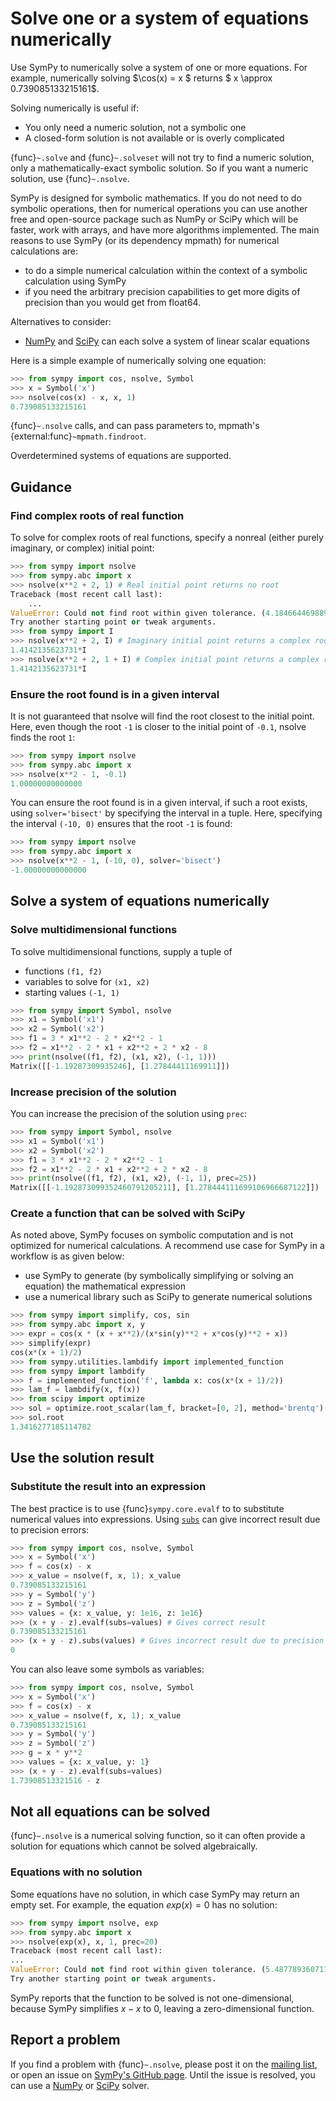 # Solve one or a system of equations numerically

Use SymPy to numerically solve a system of one or more equations. For example,
numerically solving $\cos(x) = x $ returns $ x \approx 0.739085133215161$.

Solving numerically is useful if:
- You only need a numeric solution, not a symbolic one
- A closed-form solution is not available or is overly complicated

{func}`~.solve` and {func}`~.solveset` will not try to find a numeric solution,
only a mathematically-exact symbolic solution. So if you want a numeric
solution, use {func}`~.nsolve`.

SymPy is designed for symbolic mathematics. If you do not need to do symbolic
operations, then for numerical operations you can use another free and
open-source package such as NumPy or SciPy which will be faster, work with
arrays, and have more algorithms implemented. The main reasons to use SymPy (or
its dependency mpmath) for numerical calculations are:
- to do a simple numerical calculation within the context of a symbolic
  calculation using SymPy
- if you need the arbitrary precision capabilities to get more digits of
  precision than you would get from float64.

Alternatives to consider:
- [NumPy](https://numpy.org/doc/stable/reference/generated/numpy.linalg.solve.html?highlight=solve#numpy.linalg.solve)
and
[SciPy](https://docs.scipy.org/doc/scipy/reference/generated/scipy.linalg.solve.html#scipy.linalg.solve)
can each solve a system of linear scalar equations

Here is a simple example of numerically solving one equation:

```py
>>> from sympy import cos, nsolve, Symbol
>>> x = Symbol('x')
>>> nsolve(cos(x) - x, x, 1)
0.739085133215161
```

{func}`~.nsolve` calls, and can pass parameters to, mpmath's
{external:func}`~mpmath.findroot`.

Overdetermined systems of equations are supported.

## Guidance

### Find complex roots of real function

To solve for complex roots of real functions, specify a nonreal (either purely
imaginary, or complex) initial point:

```py
>>> from sympy import nsolve
>>> from sympy.abc import x
>>> nsolve(x**2 + 2, 1) # Real initial point returns no root
Traceback (most recent call last):
    ...
ValueError: Could not find root within given tolerance. (4.18466446988997098217 > 2.16840434497100886801e-19)
Try another starting point or tweak arguments.
>>> from sympy import I
>>> nsolve(x**2 + 2, I) # Imaginary initial point returns a complex root
1.4142135623731*I
>>> nsolve(x**2 + 2, 1 + I) # Complex initial point returns a complex root
1.4142135623731*I
```

### Ensure the root found is in a given interval

It is not guaranteed that nsolve will find the root closest to the initial
point. Here, even though the root `-1` is closer to the initial point of `-0.1`,
nsolve finds the root `1`:

```py
>>> from sympy import nsolve
>>> from sympy.abc import x
>>> nsolve(x**2 - 1, -0.1)
1.00000000000000
```

You can ensure the root found is in a given interval, if such a root exists,
using `solver='bisect'` by specifying the interval in a tuple. Here, specifying
the interval `(-10, 0)` ensures that the root `-1` is found:

```py
>>> from sympy import nsolve
>>> from sympy.abc import x
>>> nsolve(x**2 - 1, (-10, 0), solver='bisect')
-1.00000000000000
```

## Solve a system of equations numerically

### Solve multidimensional functions

To solve multidimensional functions, supply a tuple of
- functions `(f1, f2)`
- variables to solve for `(x1, x2)`
- starting values `(-1, 1)`

```py
>>> from sympy import Symbol, nsolve
>>> x1 = Symbol('x1')
>>> x2 = Symbol('x2')
>>> f1 = 3 * x1**2 - 2 * x2**2 - 1
>>> f2 = x1**2 - 2 * x1 + x2**2 + 2 * x2 - 8
>>> print(nsolve((f1, f2), (x1, x2), (-1, 1)))
Matrix([[-1.19287309935246], [1.27844411169911]])
```

### Increase precision of the solution

You can increase the precision of the solution using `prec`:

```py
>>> from sympy import Symbol, nsolve
>>> x1 = Symbol('x1')
>>> x2 = Symbol('x2')
>>> f1 = 3 * x1**2 - 2 * x2**2 - 1
>>> f2 = x1**2 - 2 * x1 + x2**2 + 2 * x2 - 8
>>> print(nsolve((f1, f2), (x1, x2), (-1, 1), prec=25))
Matrix([[-1.192873099352460791205211], [1.278444111699106966687122]])
```

### Create a function that can be solved with SciPy

As noted above, SymPy focuses on symbolic computation and is not optimized for
numerical calculations. A recommend use case for SymPy in a workflow is as given
below:
- use SymPy to generate (by symbolically simplifying or solving an equation) the
  mathematical expression
- use a numerical library such as SciPy to generate numerical solutions

```py
>>> from sympy import simplify, cos, sin
>>> from sympy.abc import x, y
>>> expr = cos(x * (x + x**2)/(x*sin(y)**2 + x*cos(y)**2 + x))
>>> simplify(expr)
cos(x*(x + 1)/2)
>>> from sympy.utilities.lambdify import implemented_function
>>> from sympy import lambdify
>>> f = implemented_function('f', lambda x: cos(x*(x + 1)/2))
>>> lam_f = lambdify(x, f(x))
>>> from scipy import optimize
>>> sol = optimize.root_scalar(lam_f, bracket=[0, 2], method='brentq')
>>> sol.root
1.3416277185114782
```

## Use the solution result

### Substitute the result into an expression

The best practice is to use {func}`sympy.core.evalf` to to substitute numerical
values into expressions. Using [`subs`](sympy.core.basic.Basic.subs) can give
incorrect result due to precision errors:

```py
>>> from sympy import cos, nsolve, Symbol
>>> x = Symbol('x')
>>> f = cos(x) - x
>>> x_value = nsolve(f, x, 1); x_value
0.739085133215161
>>> y = Symbol('y')
>>> z = Symbol('z')
>>> values = {x: x_value, y: 1e16, z: 1e16}
>>> (x + y - z).evalf(subs=values) # Gives correct result
0.739085133215161
>>> (x + y - z).subs(values) # Gives incorrect result due to precision errors
0
```

You can also leave some symbols as variables:

```py
>>> from sympy import cos, nsolve, Symbol
>>> x = Symbol('x')
>>> f = cos(x) - x
>>> x_value = nsolve(f, x, 1); x_value
0.739085133215161
>>> y = Symbol('y')
>>> z = Symbol('z')
>>> g = x * y**2
>>> values = {x: x_value, y: 1}
>>> (x + y - z).evalf(subs=values)
1.73908513321516 - z
```

## Not all equations can be solved

{func}`~.nsolve` is a numerical solving function, so it can often provide a
solution for equations which cannot be solved algebraically.

### Equations with no solution

Some equations have no solution, in which case SymPy may return an empty set.
For example, the equation $exp(x) = 0$ has no solution:

```py
>>> from sympy import nsolve, exp
>>> from sympy.abc import x
>>> nsolve(exp(x), x, 1, prec=20)
Traceback (most recent call last):
...
ValueError: Could not find root within given tolerance. (5.4877893607115270300540019e-18 > 1.6543612251060553497428174e-24)
Try another starting point or tweak arguments.
```

SymPy reports that the function to be solved is not one-dimensional, because
SymPy simplifies $x - x$ to $0$, leaving a zero-dimensional function.

## Report a problem

If you find a problem with {func}`~.nsolve`, please post it on the [mailing
list](https://groups.google.com/g/sympy), or open an issue on [SymPy's GitHub
page](https://github.com/sympy/sympy/issues). Until the issue is resolved, you
can use a
[NumPy](https://numpy.org/doc/stable/reference/generated/numpy.linalg.solve.html?highlight=solve#numpy.linalg.solve)
or
[SciPy](https://docs.scipy.org/doc/scipy/reference/generated/scipy.linalg.solve.html#scipy.linalg.solve)
solver.